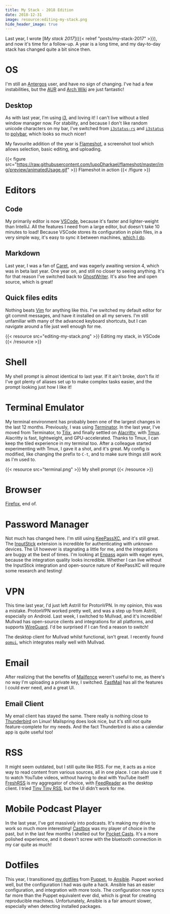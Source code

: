 ```yaml
---
title: My Stack - 2018 Edition
date: 2018-12-31
image: resource:editing-my-stack.png
hide_header_image: true
---
```


Last year, I wrote [_My stack 2017_]({{< relref "posts/my-stack-2017" >}}), and now it's time for a follow-up. A year is a long time, and my day-to-day stack has changed quite a bit since then.

# OS

I'm still an [Antergos](https://antergos.com/) user, and have no sign of changing. I've had a few instabilities, but the [AUR](https://aur.archlinux.org/) and [Arch Wiki](https://wiki.archlinux.org/) are just fantastic!

## Desktop

As with last year, I'm using [i3](https://i3wm.org/), and loving it! I can't live without a tiled window manager now. For stability, and because I don't like random unicode characters on my bar, I've switched from [`i3status-rs`](https://github.com/greshake/i3status-rust) and [`i3status`](https://github.com/i3/i3status) to [polybar](https://polybar.github.io/), which looks so much nicer!

My favourite addition of the year is [Flameshot](https://github.com/lupoDharkael/flameshot), a screenshot tool which allows selection, basic editing, and uploading.

{{< figure src="https://raw.githubusercontent.com/lupoDharkael/flameshot/master/img/preview/animatedUsage.gif" >}}
Flameshot in action
{{< /figure >}}

# Editors
## Code
My primarily editor is now [VSCode](https://code.visualstudio.com/), because it's faster and lighter-weight than IntelliJ. All the features I need from a large editor, but doesn't take 10 minutes to load! Because VSCode stores its configuration in plain files, in a very simple way, it's easy to sync it between machines, [which I do](https://github.com/RealOrangeOne/dotfiles/blob/master/tasks/vscode.yml).

## Markdown
Last year, I was a fan of [Caret](https://caret.io/), and was eagerly awaiting version 4, which was in beta last year. One year on, and still no closer to seeing anything. It's for that reason I've switched back to [GhostWriter](https://github.com/wereturtle/ghostwriter/). It's also free and open source, which is great!

## Quick files edits
Nothing beats [Vim](http://www.vim.org/) for anything like this. I've switched my default editor for git commit messages, and have it installed on all my servers. I'm still unfamiliar with many of the advanced keyboard shortcuts, but I can navigate around a file just well enough for me.

{{< resource src="editing-my-stack.png" >}}
Editing my stack, in VSCode
{{< /resource >}}

# Shell
My shell prompt is almost identical to last year. If it ain't broke, don't fix it! I've got plenty of aliases set up to make complex tasks easier, and the prompt looking just how I like it!

# Terminal Emulator
My terminal environment has probably been one of the largest changes in the last 12 months. Previously, I was using [Terminator](https://gnometerminator.blogspot.co.uk/p/introduction.html). In the last year, I've moved from Terminator, to [Tilix](https://gnunn1.github.io/tilix-web/), and finally settled on [Alacritty](https://github.com/jwilm/alacritty), with [Tmux](https://github.com/tmux/tmux). Alacritty is fast, lightweight, and GPU-accelerated. Thanks to Tmux, I can keep the tiled experience in my terminal too. After a colleague started experimenting with Tmux, I gave it a shot, and it's great. My config is modified, like changing the prefix to `C-t`, and to make sure things still work as I'm used to.

{{< resource src="terminal.png" >}}
My shell prompt
{{< /resource >}}

# Browser
[Firefox](https://www.mozilla.org/en-GB/firefox/new/), end of.

# Password Manager
Not much has changed here. I'm still using [KeePassXC](https://keepassxc.org/), and it's still great. The [InputStick](http://inputstick.com/) extension is incredible for authenticating with unknown devices. The UI however is stagnating a little for me, and the integrations are buggy at the best of times. I'm looking at [Enpass](https://www.enpass.io/) again with eager eyes, because the integration quality looks incredible. Whether I can live without the InputStick integration and open-source nature of KeePassXC will require some research and testing!

# VPN
This time last year, I'd just left Astrill for ProtonVPN. In my opinion, this was a mistake. ProtonVPN worked pretty well, and was a step up from Astrill, especially on Android. Last week, I switched to Mullvad, and it's incredible! Mullvad has open-source clients and integrations for all platforms, and supports [WireGuard](https://www.wireguard.com/). I'd be surprised if I can find a reason to switch!

The desktop client for Mullvad whilst functional, isn't great. I recently found [`qomui`](https://github.com/corrad1nho/qomui), which integrates really well with Mullvad.

# Email

After realizing that the benefits of [Mailfence](https://mailfence.com/) weren't useful to me, as there's no way I'm uploading a private key, I switched. [FastMail](https://www.fastmail.com/) has all the features I could ever need, and a great UI.

## Email Client
My email client has stayed the same. There really is nothing close to [Thunderbird](https://www.thunderbird.net/en-GB/) on Linux! Mailspring does look nice, but it's still not quite feature-complete for my needs. And the fact Thunderbird is also a calendar app is quite useful too!

# RSS
It might seem outdated, but I still quite like RSS. For me, it acts as a nice way to read content from various sources, all in one place. I can also use it to watch YouTube videos, without having to deal with YouTube itself! [FreshRSS](https://www.freshrss.org/) is my aggregator of choice, with [FeedReader](https://jangernert.github.io/FeedReader/) as the desktop client. I tried [Tiny Tiny RSS](https://tt-rss.org/), but the UI didn't work for me.

# Mobile Podcast Player

In the last year, I've got massively into podcasts. It's making my drive to work so much more interesting! [Castbox](https://castbox.fm/) was my player of choice in the past, but in the last few months I shelled out for [Pocket Casts](https://www.pocketcasts.com/). It's a more polished experience, and it doesn't screw with the bluetooth connection in my car quite as much!

# Dotfiles

This year, I transitioned [my dotfiles](https://github.com/realorangeone/dotfiles) from [Puppet](https://puppet.com/products/open-source-projects), to [Ansible](https://docs.ansible.com/ansible/latest/index.html). Puppet worked well, but the configuration I had was quite a hack. Ansible has an easier configuration, and integration with more tools. The configuration now syncs far more than the Puppet equivalent ever did, which is great for creating reproducible machines. Unfortunately, Ansible is a fair amount slower, especially when detecting installed packages.

